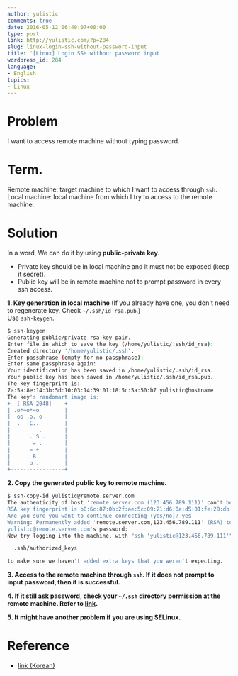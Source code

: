 ```yaml
---
author: yulistic
comments: true
date: 2016-05-12 06:49:07+00:00
type: post
link: http://yulistic.com/?p=284
slug: linux-login-ssh-without-password-input
title: '[Linux] Login SSH without password input'
wordpress_id: 284
language:
- English
topics:
- Linux
---
```


# Problem

I want to access remote machine without typing password.

# Term.

Remote machine: target machine to which I want to access through `ssh`.  
Local machine: local machine from which I try to access to the remote machine.


# Solution

In a word, We can do it by using **public-private key**.
	
  * Private key should be in local machine and it must not be exposed (keep it secret).
  * Public key will be in remote machine not to prompt password in every ssh access.
	
**1. Key generation in local machine** (If you already have one, you don't need to regenerate key. Check `~/.ssh/id_rsa.pub`.)  
Use `ssh-keygen`.

```bash
$ ssh-keygen
Generating public/private rsa key pair.
Enter file in which to save the key (/home/yulistic/.ssh/id_rsa): 
Created directory '/home/yulistic/.ssh'.
Enter passphrase (empty for no passphrase): 
Enter same passphrase again: 
Your identification has been saved in /home/yulistic/.ssh/id_rsa.
Your public key has been saved in /home/yulistic/.ssh/id_rsa.pub.
The key fingerprint is:
7a:5a:8e:14:3b:5d:10:03:14:39:01:18:5c:5a:50:b7 yulistic@hostname
The key's randomart image is:
+--[ RSA 2048]----+
| .o*=o*=o        |
|  oo .o. o       |
|  .   E..        |
|         .       |
|      . S .      |
|       = .       |
|      = +        |
|     . B         |
|      o .        |
+-----------------+ 
```
	
**2. Copy the generated public key to remote machine.** 
    
```bash
$ ssh-copy-id yulistic@remote.server.com
The authenticity of host 'remote.server.com (123.456.789.111)' can't be established.
RSA key fingerprint is b0:6c:87:0b:2f:ae:5c:09:21:d6:0a:d5:01:fe:28:db.
Are you sure you want to continue connecting (yes/no)? yes
Warning: Permanently added 'remote.server.com,123.456.789.111' (RSA) to the list of known hosts.
yulistic@remote.server.com's password: 
Now try logging into the machine, with "ssh 'yulistic@123.456.789.111'", and check in:

  .ssh/authorized_keys

to make sure we haven't added extra keys that you weren't expecting.
```
	
**3. Access to the remote machine through `ssh`. If it does not prompt to input password, then it is successful.**  
	
**4. If it still ask password, check your `~/.ssh` directory permission at the remote machine. Refer to [link](http://www.openssh.org/faq.html#3.14).**  
	
**5. It might have another problem if you are using SELinux.**

# Reference
* [link (Korean)](http://lesstif.com/pages/viewpage.action?pageId=12943452)
